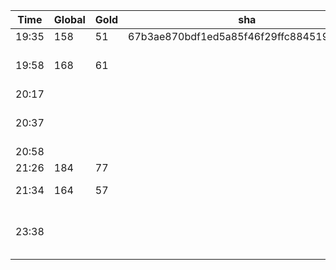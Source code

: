 | Time  | Global | Gold | sha                                       | Changed |
| ----- | ------ | ---- | ----------------------------------------- | ------- |
| 19:35 | 158    | 51   | 67b3ae870bdf1ed5a85f46f29ffc8845191bde9b  |         |  
| 19:58 | 168    | 61   |                                           | Game.GetThrowAction() - Changed min distance to 3 |
| 20:17 |        |      |                                           | Undid previous change                             |
| 20:37 |        |      |                                           | Game.GetThrowAction() - Changed min distance to 3 |
| 20:58 |        |      |                                           | Add repetition detection                          |
| 21:26 | 184	 | 77   |                                           | Just remove comments                              |
| 21:34 | 164    | 57   |                                           | Move spread move after dodge fail                 |
| 23:38 |        |      |                                           | Stop hero from spreading. Fix bug in move repetition detection.                                |